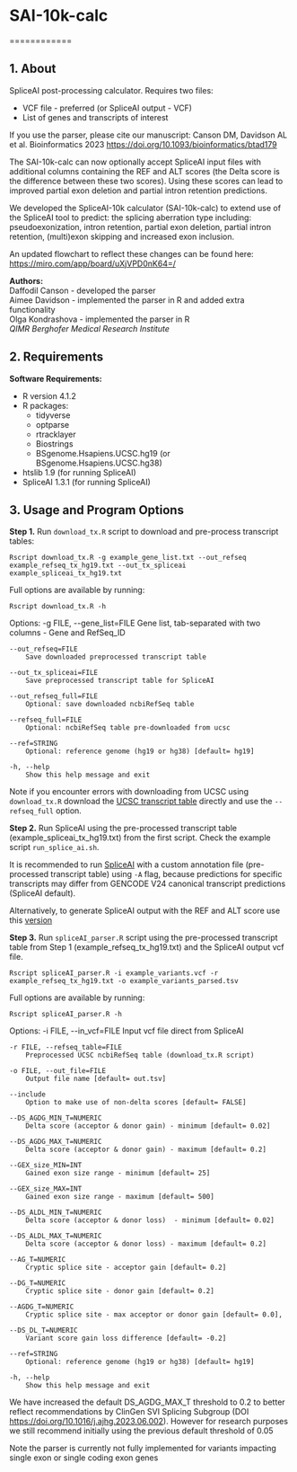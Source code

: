 # SAI-10k-calc

============

## 1. About
SpliceAI post-processing calculator. Requires two files: 
* VCF file - preferred (or SpliceAI output - VCF)
* List of genes and transcripts of interest


If you use the parser, please cite our manuscript: Canson DM, Davidson AL et al. Bioinformatics 2023 https://doi.org/10.1093/bioinformatics/btad179

The SAI-10k-calc can now optionally accept SpliceAI input files with additional columns containing the REF and ALT scores (the Delta score is the difference between these two scores). Using these scores can lead to improved partial exon deletion and partial intron retention predictions. 

We developed the SpliceAI-10k calculator (SAI-10k-calc) to extend use of the SpliceAI tool to predict: the splicing aberration type including: pseudoexonization, intron retention, partial exon deletion, partial intron retention, (multi)exon skipping and increased exon inclusion.

An updated flowchart to reflect these changes can be found here: https://miro.com/app/board/uXjVPD0nK64=/

**Authors:**  
Daffodil Canson - developed the parser   
Aimee Davidson - implemented the parser in R and added extra functionality   
Olga Kondrashova - implemented the parser in R  
*QIMR Berghofer Medical Research Institute*


## 2. Requirements
**Software Requirements:**  

* R version 4.1.2
* R packages:  
	- tidyverse
	- optparse
	- rtracklayer
	- Biostrings
	- BSgenome.Hsapiens.UCSC.hg19 (or BSgenome.Hsapiens.UCSC.hg38)
* htslib 1.9 (for running SpliceAI)
* SpliceAI 1.3.1 (for running SpliceAI)


## 3. Usage and Program Options

**Step 1.** Run `download_tx.R` script to download and pre-process transcript tables:

`Rscript download_tx.R -g example_gene_list.txt --out_refseq example_refseq_tx_hg19.txt --out_tx_spliceai example_spliceai_tx_hg19.txt`

Full options are available by running:

`Rscript download_tx.R -h`

Options:
	-g FILE, --gene_list=FILE
		Gene list, tab-separated with two columns - Gene and RefSeq_ID

	--out_refseq=FILE
		Save downloaded preprocessed transcript table

	--out_tx_spliceai=FILE
		Save preprocessed transcript table for SpliceAI

	--out_refseq_full=FILE
		Optional: save downloaded ncbiRefSeq table

	--refseq_full=FILE
		Optional: ncbiRefSeq table pre-downloaded from ucsc

	--ref=STRING
		Optional: reference genome (hg19 or hg38) [default= hg19]

	-h, --help
		Show this help message and exit

Note if you encounter errors with downloading from UCSC using `download_tx.R` download the [UCSC transcript table](https://genome.ucsc.edu/cgi-bin/hgTables) directly and use the `--refseq_full` option.

**Step 2.** Run SpliceAI using the pre-processed transcript table (example_spliceai_tx_hg19.txt) from the first script. Check the example script `run_splice_ai.sh`.   
  
It is recommended to run [SpliceAI](https://github.com/Illumina/SpliceAI) with a custom annotation file (pre-processed transcript table) using `-A` flag, because predictions for specific transcripts may differ from GENCODE V24 canonical transcript predictions (SpliceAI default). 

Alternatively, to generate SpliceAI output with the REF and ALT score use this [version](https://github.com/bw2/SpliceAI)

**Step 3.** Run `spliceAI_parser.R` script using the pre-processed transcript table from Step 1 (example_refseq_tx_hg19.txt) and the SpliceAI output vcf file.

`Rscript spliceAI_parser.R -i example_variants.vcf -r example_refseq_tx_hg19.txt -o example_variants_parsed.tsv`

Full options are available by running:

`Rscript spliceAI_parser.R -h`


 Options:
	-i FILE, --in_vcf=FILE
		Input vcf file direct from SpliceAI

	-r FILE, --refseq_table=FILE
		Preprocessed UCSC ncbiRefSeq table (download_tx.R script)

	-o FILE, --out_file=FILE
		Output file name [default= out.tsv]
  
	--include
		Option to make use of non-delta scores [default= FALSE]  

	--DS_AGDG_MIN_T=NUMERIC
		Delta score (acceptor & donor gain) - minimum [default= 0.02]

	--DS_AGDG_MAX_T=NUMERIC
		Delta score (acceptor & donor gain) - maximum [default= 0.2]

	--GEX_size_MIN=INT
		Gained exon size range - minimum [default= 25]

	--GEX_size_MAX=INT
		Gained exon size range - maximum [default= 500]

	--DS_ALDL_MIN_T=NUMERIC
		Delta score (acceptor & donor loss)  - minimum [default= 0.02]

	--DS_ALDL_MAX_T=NUMERIC
		Delta score (acceptor & donor loss) - maximum [default= 0.2]

	--AG_T=NUMERIC
		Cryptic splice site - acceptor gain [default= 0.2]

	--DG_T=NUMERIC
		Cryptic splice site - donor gain [default= 0.2]

	--AGDG_T=NUMERIC
		Cryptic splice site - max acceptor or donor gain [default= 0.0],

  	--DS_DL_T=NUMERIC
		Variant score gain loss difference [default= -0.2]

	--ref=STRING
		Optional: reference genome (hg19 or hg38) [default= hg19]

	-h, --help
		Show this help message and exit

We have increased the default DS_AGDG_MAX_T threshold to 0.2 to better reflect recommendations by ClinGen SVI Splicing Subgroup (DOI https://doi.org/10.1016/j.ajhg.2023.06.002). However for research purposes we still recommend initially using the previous default threshold of 0.05 

Note the parser is currently not fully implemented for variants impacting single exon or single coding exon genes

